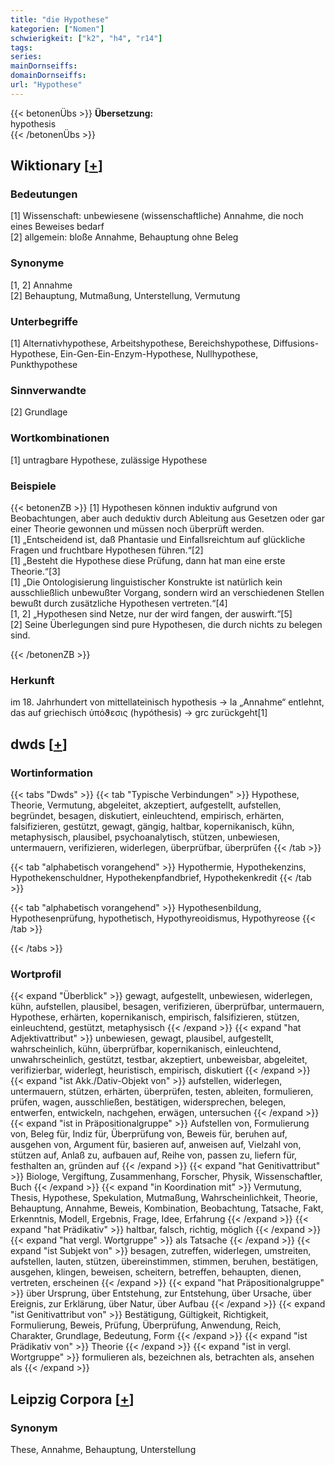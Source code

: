```yaml
---
title: "die Hypothese"
kategorien: ["Nomen"]
schwierigkeit: ["k2", "h4", "r14"]
tags:
series:
mainDornseiffs:
domainDornseiffs:
url: "Hypothese"
---
```


{{< betonenÜbs >}}
**Übersetzung:**  
hypothesis  
{{< /betonenÜbs >}}

## Wiktionary [[+](https://de.wiktionary.org/wiki/Hypothese)]

### Bedeutungen
[1] Wissenschaft: unbewiesene (wissenschaftliche) Annahme, die noch eines Beweises bedarf  
[2] allgemein: bloße Annahme, Behauptung ohne Beleg  

### Synonyme
[1, 2] Annahme  
[2] Behauptung, Mutmaßung, Unterstellung, Vermutung  

### Unterbegriffe
[1] Alternativhypothese, Arbeitshypothese, Bereichshypothese, Diffusions-Hypothese, Ein-Gen-Ein-Enzym-Hypothese, Nullhypothese, Punkthypothese  

### Sinnverwandte
[2] Grundlage  

### Wortkombinationen
[1] untragbare Hypothese, zulässige Hypothese  

### Beispiele
{{< betonenZB >}}
[1] Hypothesen können induktiv aufgrund von Beobachtungen, aber auch deduktiv durch Ableitung aus Gesetzen oder gar einer Theorie gewonnen und müssen noch überprüft werden.  
[1] „Entscheidend ist, daß Phantasie und Einfallsreichtum auf glückliche Fragen und fruchtbare Hypothesen führen.“[2]  
[1] „Besteht die Hypothese diese Prüfung, dann hat man eine erste Theorie.“[3]  
[1] „Die Ontologisierung linguistischer Konstrukte ist natürlich kein ausschließlich unbewußter Vorgang, sondern wird an verschiedenen Stellen bewußt durch zusätzliche Hypothesen vertreten.“[4]  
[1, 2] „Hypothesen sind Netze, nur der wird fangen, der auswirft.“[5]  
[2] Seine Überlegungen sind pure Hypothesen, die durch nichts zu belegen sind.  

{{< /betonenZB >}}
### Herkunft
im 18. Jahrhundert von mittellateinisch hypothesis → la „Annahme“ entlehnt, das auf griechisch ὑπόϑεσις (hypóthesis) → grc zurückgeht[1]  



## dwds [[+](https://www.dwds.de/wb/Hypothese)]

### Wortinformation
{{< tabs "Dwds" >}}
{{< tab "Typische Verbindungen" >}}
Hypothese, Theorie, Vermutung, abgeleitet, akzeptiert, aufgestellt, aufstellen, begründet, besagen, diskutiert, einleuchtend, empirisch, erhärten, falsifizieren, gestützt, gewagt, gängig, haltbar, kopernikanisch, kühn, metaphysisch, plausibel, psychoanalytisch, stützen, unbewiesen, untermauern, verifizieren, widerlegen, überprüfbar, überprüfen
{{< /tab >}}

{{< tab "alphabetisch vorangehend" >}}
Hypothermie, Hypothekenzins, Hypothekenschuldner, Hypothekenpfandbrief, Hypothekenkredit
{{< /tab >}}

{{< tab "alphabetisch vorangehend" >}}
Hypothesenbildung, Hypothesenprüfung, hypothetisch, Hypothyreoidismus, Hypothyreose
{{< /tab >}}

{{< /tabs >}}

### Wortprofil
{{< expand "Überblick" >}} gewagt, aufgestellt, unbewiesen, widerlegen, kühn, aufstellen, plausibel, besagen, verifizieren, überprüfbar, untermauern, Hypothese, erhärten, kopernikanisch, empirisch, falsifizieren, stützen, einleuchtend, gestützt, metaphysisch {{< /expand >}}
{{< expand "hat Adjektivattribut" >}} unbewiesen, gewagt, plausibel, aufgestellt, wahrscheinlich, kühn, überprüfbar, kopernikanisch, einleuchtend, unwahrscheinlich, gestützt, testbar, akzeptiert, unbeweisbar, abgeleitet, verifizierbar, widerlegt, heuristisch, empirisch, diskutiert {{< /expand >}}
{{< expand "ist Akk./Dativ-Objekt von" >}} aufstellen, widerlegen, untermauern, stützen, erhärten, überprüfen, testen, ableiten, formulieren, prüfen, wagen, ausschließen, bestätigen, widersprechen, belegen, entwerfen, entwickeln, nachgehen, erwägen, untersuchen {{< /expand >}}
{{< expand "ist in Präpositionalgruppe" >}} Aufstellen von, Formulierung von, Beleg für, Indiz für, Überprüfung von, Beweis für, beruhen auf, ausgehen von, Argument für, basieren auf, anweisen auf, Vielzahl von, stützen auf, Anlaß zu, aufbauen auf, Reihe von, passen zu, liefern für, festhalten an, gründen auf {{< /expand >}}
{{< expand "hat Genitivattribut" >}} Biologe, Vergiftung, Zusammenhang, Forscher, Physik, Wissenschaftler, Buch {{< /expand >}}
{{< expand "in Koordination mit" >}} Vermutung, Thesis, Hypothese, Spekulation, Mutmaßung, Wahrscheinlichkeit, Theorie, Behauptung, Annahme, Beweis, Kombination, Beobachtung, Tatsache, Fakt, Erkenntnis, Modell, Ergebnis, Frage, Idee, Erfahrung {{< /expand >}}
{{< expand "hat Prädikativ" >}} haltbar, falsch, richtig, möglich {{< /expand >}}
{{< expand "hat vergl. Wortgruppe" >}} als Tatsache {{< /expand >}}
{{< expand "ist Subjekt von" >}} besagen, zutreffen, widerlegen, umstreiten, aufstellen, lauten, stützen, übereinstimmen, stimmen, beruhen, bestätigen, ausgehen, klingen, beweisen, scheitern, betreffen, behaupten, dienen, vertreten, erscheinen {{< /expand >}}
{{< expand "hat Präpositionalgruppe" >}} über Ursprung, über Entstehung, zur Entstehung, über Ursache, über Ereignis, zur Erklärung, über Natur, über Aufbau {{< /expand >}}
{{< expand "ist Genitivattribut von" >}} Bestätigung, Gültigkeit, Richtigkeit, Formulierung, Beweis, Prüfung, Überprüfung, Anwendung, Reich, Charakter, Grundlage, Bedeutung, Form {{< /expand >}}
{{< expand "ist Prädikativ von" >}} Theorie {{< /expand >}}
{{< expand "ist in vergl. Wortgruppe" >}} formulieren als, bezeichnen als, betrachten als, ansehen als {{< /expand >}}

## Leipzig Corpora [[+](https://corpora.uni-leipzig.de/en/res?word=Hypothese&corpusId=deu_newscrawl-public_2018)]


### Synonym
These, Annahme, Behauptung, Unterstellung

